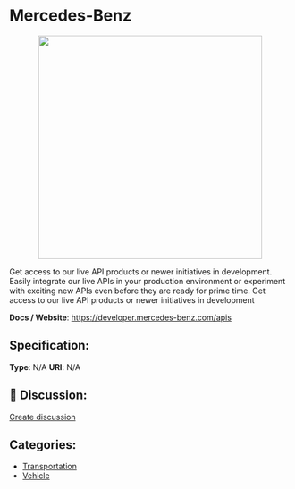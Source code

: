 # Mercedes-Benz
<p align="center">
    <img width="400" src="https://raw.githubusercontent.com/apis-list/apis-list/apis/mercedes-benz/logo_256x256.png" />
</p>

Get access to our live API products or newer initiatives in development. Easily integrate our live APIs in your production environment or experiment with exciting new APIs even before they are ready for prime time.  Get access to our live API products or newer initiatives in development

**Docs / Website**: https://developer.mercedes-benz.com/apis

## Specification:
**Type**:  N/A 
**URI**:  N/A 

## 💬 Discussion:
[Create discussion](link)

## Categories:
- [Transportation](https://github.com/apis-list/apis-list#transportation)
- [Vehicle](https://github.com/apis-list/apis-list#vehicle)





